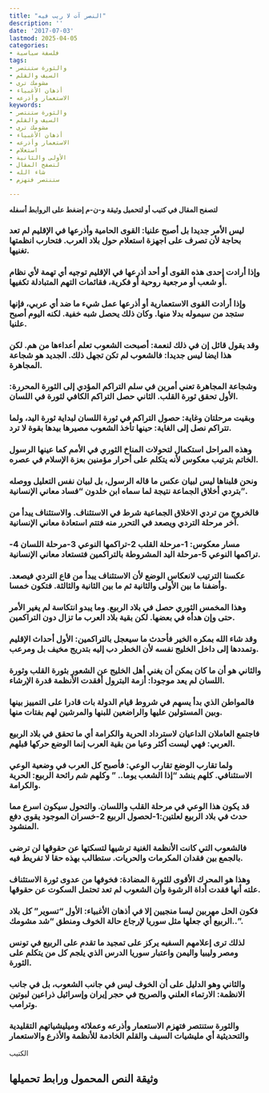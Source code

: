 ```yaml
---
title: "النصر آت لا ريب فيه"
description: ''
date: '2017-07-03'
lastmod: 2025-04-05
categories:
- فلسفة سياسية
tags:
- والثورة ستنتصر
- السيف والقلم
- مشومك ترى
- أذهان الأغبياء
- الاستعمار وأذرعه
keywords:
- والثورة ستنتصر
- السيف والقلم
- مشومك ترى
- أذهان الأغبياء
- الاستعمار وأذرعه
- استعلام
- الأولى والثانية
- لتصفح المقال
- شاء الله
- ستنتصر فتهزم

---
```

**لتصفح المقال في كتيب أو لتحميل وثيقة و-ن-م إضغط على الروابط أسفله**

### ليس الأمر جديدا بل أصبح علنيا: القوى الحامية وأذرعها في الإقليم لم تعد بحاجة لأن تصرف على اجهزة استعلام حول بلاد العرب. فتحارب انظمتها تغنيها.

### وإذا أرادت إحدى هذه القوى أو أحد أذرعها في الإقليم توجيه أي تهمة لأي نظام أو شعب أو مرجعية روحية أو فكرية، فقائمات التهم المتبادلة تكفيها.

### وإذا أرادت القوى الاستعمارية أو أذرعها عمل شيء ما ضد أي عربي، فإنها ستجد من سيموله بدلا منها. وكان ذلك يحصل شبه خفية. لكنه اليوم أصبح علنيا.

### وقد يقول قائل إن في ذلك لنعمة: أصبحت الشعوب تعلم أعداءها من هم. لكن هذا ايضا ليس جديدا: فالشعوب لم تكن تجهل ذلك. الجديد هو شجاعة المجاهرة.

### وشجاعة المجاهرة تعني أمرين في سلم التراكم المؤدي إلى الثورة المحررة: الأول تحقق ثورة القلب. الثاني حصل التراكم الكافي لثورة في اللسان.

### وبقيت مرحلتان وغاية: حصول التراكم في ثورة اللسان لبداية ثورة اليد، ولما تتراكم نصل إلى الغاية: حينها تأخذ الشعوب مصيرها بيدها بقوة لا ترد.

### وهذه المراحل استكمال لتحولات المناخ الثوري في الأمم كما عينها الرسول الخاتم بترتيب معكوس لأنه يتكلم على أحرار مؤمنين بعزة الإسلام في عصره.

### ونحن قلبناها ليس لبيان عكس ما قاله الرسول، بل لبيان نفس التعليل ووصله بتردي أخلاق الجماعة نتيجة لما سماه ابن خلدون “فساد معاني الإنسانية”.

### فالخروج من تردي الاخلاق الجماعية شرط في الاستئناف. والاستئناف يبدأ من آخر مرحلة التردي ويصعد في التحرر منه فتتم استعادة معاني الإنسانية.

### مسار معكوس: 1-مرحلة القلب 2-تراكمها النوعي 3-مرحلة اللسان 4-تراكمها النوعي 5-مرحلة اليد المشروطة بالتراكمين فتستعاد معاني الإنسانية.

### عكسنا الترتيب لانعكاس الوضع لأن الاستئناف يبدأ من قاع التردي فيصعد. وأضفنا ما بين الأولى والثانية ثم ما بين الثانية والثالثة. فتكون خمسا.

### وهذا المخمس الثوري حصل في بلاد الربيع. وما يبدو انتكاسة لم يغير الأمر حتى وإن هدأه في بعضها. لكن بقية بلاد العرب ما تزال دون التراكمين.

### وقد شاء الله بمكره الخير فأحدث ما سيعجل بالتراكمين: الأول أحداث الإقليم وتمددها إلى داخل الخليج نفسه لأن الخطر دب إليه بتدريج مخيف بل ومرعب.

### والثاني هو أن ما كان يمكن أن يغني أهل الخليج عن الشعور بثورة القلب وثورة اللسان لم يعد موجودا: أزمة البترول أفقدت الأنظمة قدرة الإرشاء.

### فالمواطن الذي بدأ يسهم في شروط قيام الدولة بات قادرا على التمييز بينها وبين المستولين عليها والراضعين للبنها والمرشين لهم بفتات منها.

### فاجتمع العاملان الداعيان لاسترداد الحرية والكرامة أي ما تحقق في بلاد الربيع العربي: فهي ليست أكثر وعيا من بقية العرب إنما الوضع حركها قبلهم.

### ولما تقارب الوضع تقارب الوعي: فأصبح كل العرب في وضعية الوعي الاستئنافي. كلهم ينشد “إذا الشعب يوما.. ” وكلهم شم رائحة الربيع: الحرية والكرامة.

### قد يكون هذا الوعي في مرحلة القلب واللسان. والتحول سيكون اسرع مما حدث في بلاد الربيع لعلتين:1-لحصول الربيع 2-خسران الموجود يقوي دفع المنشود.

### فالشعوب التي كانت الأنظمة الغنية ترشيها لتسكتها عن حقوقها لن ترضى بالجمع بين فقدان المكرمات والحريات. ستطالب بهذه حقا لا تفريط فيه.

### وهذا هو المحرك الأقوى للثورة المضادة: فخوفها من عدوى ثورة الاستئناف علته أنها فقدت أداة الرشوة وأن الشعوب لم تعد تحتمل السكوت عن حقوقها.

### فكون الحل مهربين ليسا منجيين إلا في أذهان الأغبياء: الأول “تسوير” كل بلاد الربيع أي جعلها مثل سوريا لإرجاع حالة الخوف ومنطق “شد مشومك..”.

### لذلك ترى إعلامهم السفيه يركز على تمجيد ما تقدم على الربيع في تونس ومصر وليبيا واليمن واعتبار سوريا الدرس الذي يلجم كل من يتكلم على الثورة.

### والثاني وهو الدليل على أن الخوف ليس في جانب الشعوب، بل في جانب الانظمة: الارتماء العلني والصريح في حجر إيران وإسرائيل ذراعين لبوتين وترامب.

### والثورة ستنتصر فتهزم الاستعمار وأذرعه وعملائه وميليشياتهم التقليدية والتحديثية أي مليشيات السيف والقلم الخادمة للأنظمة والأذرع والاستعمار

الكتيب

## وثيقة النص المحمول ورابط تحميلها

###
